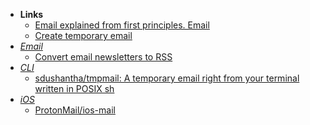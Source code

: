 - **Links**
	- [Email explained from first principles. Email](https://explained-from-first-principles.com/email/#official-architecture)
	- [Create temporary email](https://www.emaildrop.io/)
- *[Email](Email.md)*
	- [Convert email newsletters to RSS](https://kill-the-newsletter.com/)
- *[CLI](Shell/CLI.md)*
	- [sdushantha/tmpmail: A temporary email right from your terminal written in POSIX sh](https://github.com/sdushantha/tmpmail)
- *[iOS](Apple%20Technologies/Apple%20Platform%20Specifics/iOS.md)*
	- [ProtonMail/ios-mail](https://github.com/ProtonMail/ios-mail)